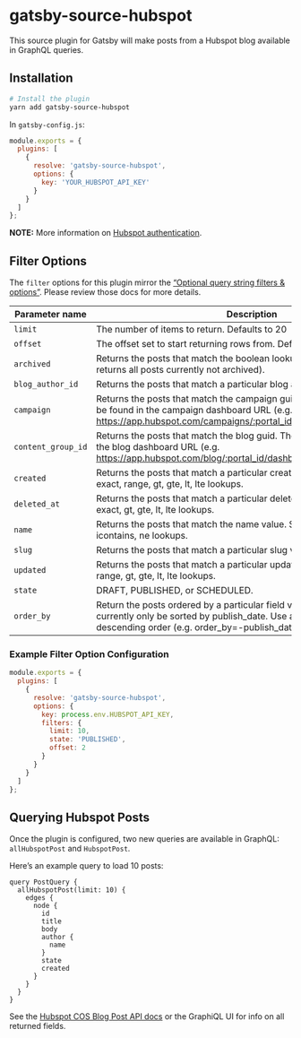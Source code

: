 # gatsby-source-hubspot

This source plugin for Gatsby will make posts from a Hubspot blog available in GraphQL queries.

## Installation

```sh
# Install the plugin
yarn add gatsby-source-hubspot
```

In `gatsby-config.js`:

```js
module.exports = {
  plugins: [
    {
      resolve: 'gatsby-source-hubspot',
      options: {
        key: 'YOUR_HUBSPOT_API_KEY'
      }
    }
  ]
};
```

**NOTE:** More information on [Hubspot authentication](https://developers.hubspot.com/docs/methods/auth/oauth-overview). 

## Filter Options

The `filter` options for this plugin mirror the [“Optional query string filters & options”](https://developers.hubspot.com/docs/methods/blogv2/get_blog_posts). Please review those docs for more details.

| Parameter name	    | Description
|---------------------|-----------------------------------------------------------------------------------
| `limit`             | The number of items to return. Defaults to 20
| `offset`            | The offset set to start returning rows from. Defaults to 0.
| `archived`          | Returns the posts that match the boolean lookup (e.g. archived=false returns all posts currently not archived).
| `blog_author_id`    | Returns the posts that match a particular blog author ID value.
| `campaign`          | Returns the posts that match the campaign guid. The campaign guid can be found in the campaign dashboard URL (e.g. https://app.hubspot.com/campaigns/:portal_id/#/details/:campaign_guid).
| `content_group_id`  | Returns the posts that match the blog guid. The blog guid can be found in the blog dashboard URL (e.g. https://app.hubspot.com/blog/:portal_id/dashboard/:blog_guid).
| `created`           | Returns the posts that match a particular created time value. Supports exact, range, gt, gte, lt, lte lookups.
| `deleted_at`        | Returns the posts that match a particular deleted time value. Supports exact, gt, gte, lt, lte lookups.
| `name`              | Returns the posts that match the name value. Supports exact, contains, icontains, ne lookups.
| `slug`              | Returns the posts that match a particular slug value.
| `updated`           | Returns the posts that match a particular updated time. Supports exact, range, gt, gte, lt, lte lookups.
| `state`             | DRAFT, PUBLISHED, or SCHEDULED.
| `order_by`          | Return the posts ordered by a particular field value. Blog posts can currently only be sorted by publish_date. Use a negative value to sort in descending order (e.g. order_by=-publish_date).                                                                                                                                                                                            |

### Example Filter Option Configuration

```js
module.exports = {
  plugins: [
    {
      resolve: 'gatsby-source-hubspot',
      options: {
        key: process.env.HUBSPOT_API_KEY,
        filters: {
          limit: 10,
          state: 'PUBLISHED',
          offset: 2
        }
      }
    }
  ]
};
```

## Querying Hubspot Posts

Once the plugin is configured, two new queries are available in GraphQL: `allHubspotPost` and `HubspotPost`.

Here’s an example query to load 10 posts:

```gql
query PostQuery {
  allHubspotPost(limit: 10) {
    edges {
      node {
        id
        title
        body
        author {
          name
        }
        state
        created
      } 
    }
  }
}
```

See the [Hubspot COS Blog Post API docs](https://developers.hubspot.com/docs/methods/blogv2/get_blog_posts) or the GraphiQL UI for info on all returned fields.
